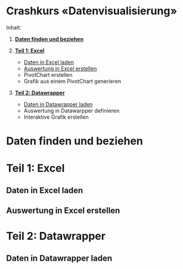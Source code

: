 Crashkurs «Datenvisualisierung»
===============================

Inhalt:

1. **[Daten finden und beziehen](#daten-finden-und-beziehen)**
1. **[Teil 1: Excel](#teil-1-excel)**
    * [Daten in Excel laden](#daten-in-excel-laden)
    * [Auswertung in Excel erstellen](#auswertung-in-excel-erstellen)
    * PivotChart erstellen
    * Grafik aus einem PivotChart generieren
    
1. **[Teil 2: Datawrapper](#teil-2-datawrapper)**
    * [Daten in Datawrapper laden](#daten-in-datawrapper-laden)
    * Auswertung in Datawarpper definieren
    * Interaktive Grafik erstellen


# Daten finden und beziehen

# Teil 1: Excel

## Daten in Excel laden

## Auswertung in Excel erstellen

# Teil 2: Datawrapper

## Daten in Datawrapper laden
